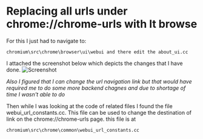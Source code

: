 # Replacing all urls under chrome://chrome-urls with lt browse

For this I just had to navigate to: 
```
chromium\src\chrome\browser\ui\webui and there edit the about_ui.cc
```
I attached the screenshot below which depicts the changes that I have done.
![Screenshot](https://i.imgur.com/GWshgTV.png)


_Also I figured that I can change the url navigation link but that would have required me to do some more backend chagnes and due to shortage of time I wasn't able to do_

Then while I was looking at the code of related files I found the file webui_url_constants.cc. This file can be used to change the destination of link on the chrome://chrome-urls page. 
this file is at 
```
chromium\src\chrome\common\webui_url_constants.cc
```
